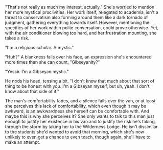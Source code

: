 "That's not really as much my interest, actually." She's worried to mention her more mystical proclivities. Her work itself, relegated to academia, isn't a threat to conservatism also forming around them like a dark tornado of judgment, gathering everything towards itself. However, mentioning the specifics of her work within polite conversation, could prove otherwise. Yet, with the air conditioner blowing too hard, and her frustration mounting, she takes a risk.

"I'm a religious scholar. A mystic."

"Huh?" A blankness falls over his face, an expression she's encountered more times than she can count, "Gibseyanity?"

"Yessir. I'm a Gibseyan mystic."

He nods his head, tensing a bit. "I don't know that much about that sort of thing to be honest with you. I'm a Gibseyan myself, but uh, yeah. I don't know about that side of it."

The man's comfortability fades, and a silence falls over the van, or at least she perceives this lack of comfortability, which even though it may be awkward, is an awkwardness she herself can be comfortable with. And maybe this is why she perceives it? She only wants to talk to this man just enough to justify her existence in his van and to justify the risk he's taking through the storm by taking her to the Wilderness Lodge. He isn't dissimilar to the students she'd wanted to avoid that morning, which she's now unlikely to even get a chance to even teach, though again, she'll have to make an attempt.